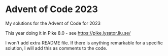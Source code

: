 # Advent of Code 2023

My solutions for the Advent of Code for 2023

This year doing it in Pike 8.0 - see https://pike.lysator.liu.se/

I won't add extra README file. If there is anything remarkable for a specific solution, I will add this as comments to the code.
